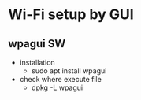 # Wi-Fi setup by GUI
## wpagui SW 
- installation
  - sudo apt install wpagui
- check where execute file
  - dpkg -L wpagui 
 
